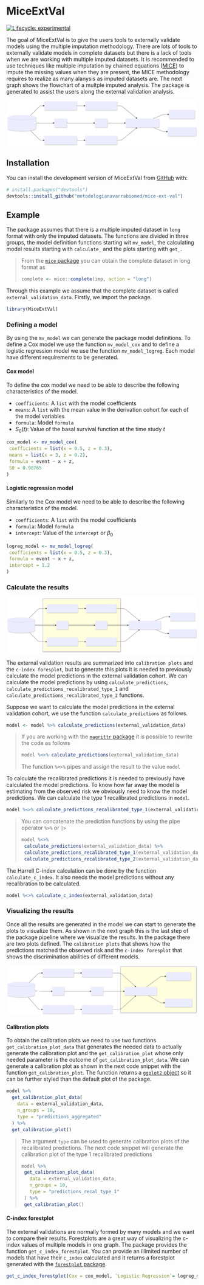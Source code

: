 
# MiceExtVal

<!-- badges: start -->
[![Lifecycle: experimental](https://img.shields.io/badge/lifecycle-experimental-orange.svg)](https://lifecycle.r-lib.org/articles/stages.html#experimental)
<!-- badges: end -->

The goal of MiceExtVal is to give the users tools to externally validate models using the multiple imputation methodology. There are lots of tools to externally validate models in complete datasets but there is a lack of tools when we are working with multiple imputed datasets. It is recommended to use techniques like multiple imputation by chained equations ([MICE](https://stefvanbuuren.name/fimd/)) to impute the missing values when they are present, the MICE methodology requires to realize as many alanysis as imputed datasets are. The next graph shows the flowchart of a multple imputed analysis. The package is generated to assist the users along the external validation analysis.

![](man/figures/mermaid_diagram_1.svg)

## Installation

You can install the development version of MiceExtVal from [GitHub](https://github.com/) with:

``` r
# install.packages("devtools")
devtools::install_github("metodologianavarrabiomed/mice-ext-val")
```

## Example

The package assumes that there is a multiple imputed dataset in `long` format with only the imputed datasets. The functions are divided in three groups, the model definition functions starting wit `mv_model`, the calculating model results starting with `calculate_` and the plots starting with `get_`.

>
> From the [`mice` package](https://cran.r-project.org/web/packages/mice/index.html) you can obtain the complete dataset in long format as
>
> ```r
> complete <- mice::complete(imp, action = "long")
> ```

Through this example we assume that the complete dataset is called `external_validation_data`. Firstly, we import the package.

``` r
library(MiceExtVal)
```

### Defining a model

By using the `mv_model` we can generate the package model definitions. To define a Cox model we use the function `mv_model_cox` and to define a logistic regression model we use the function `mv_model_logreg`. Each model have different requirements to be generated.

#### Cox model

To define the cox model we need to be able to describe the following characteristics of the model.

* `coefficients`: A `list` with the model coefficients
* `means`: A `list` with the mean value in the derivation cohort for each of the model variables
* `formula`: Model `formula`
* $S_0(t)$: Value of the basal survival function at the time study $t$

```r
cox_model <- mv_model_cox(
 coefficients = list(x = 0.5, z = 0.3),
 means = list(x = 3, z = 0.2),
 formula = event ~ x + z,
 S0 = 0.98765
)
```

#### Logistic regression model

Similarly to the Cox model we need to be able to describe the following characteristics of the model.

* `coefficients`: A `list` with the model coefficients
* `formula`: Model `formula`
* `intercept`: Value of the `intercept` or $\beta_0$

```r
logreg_model <- mv_model_logreg(
 coefficients = list(x = 0.5, z = 0.3),
 formula = event ~ x + z,
 intercept = 1.2
)
```

### Calculate the results

![](man/figures/mermaid_diagram_2.svg)

The external validation results are summarized into `calibration plots` and the `c-index foresplot`, but to generate this plots it is needed to previously calculate the model predictions in the external validation cohort. We can calculate the model predictions by using `calculate_predictions`, `calculate_predictions_recalibrated_type_1` and `calculate_predictions_recalibrated_type_2` functions.

Suppose we want to calculate the model predictions in the external validation cohort, we use the function `calculate_predictions` as follows.

```r
model <- model %>% calculate_predictions(external_validation_data)
```

> If you are working with the [`magrittr` package](https://cran.r-project.org/web/packages/magrittr/index.html) it is possible to rewrite the code as follows
>
> ```r
> model %<>% calculate_predictions(external_validation_data)
>```
>
> The function `%<>%` pipes and assign the result to the value `model`

To calculate the recalibrated predictions it is needed to previously have calculated the model predictions. To know how far away the model is estimating from the observed risk we obviously need to know the model predictions. We can calculate the type 1 recalibrated predictions in `model`.

```r
model %<>% calculate_predictions_recalibrated_type_1(external_validation_data)
```

> You can concatenate the prediction functions by using the pipe operator `%>%` or `|>`
>
> ```r
>model %<>%
>  calculate_predictions(external_validation_data) %>%
>  calculate_predictions_recalibrated_type_1(external_validation_data) %>%
>  calculate_predictions_recalibrated_type_2(external_validation_data) 
> ```

The Harrell C-index calculation can be done by the function `calculate_c_index`. It also needs the model predictions without any recalibration to be calculated.

```r
model %<>% calculate_c_index(external_validation_data)
```

### Visualizing the results

Once all the results are generated in the model we can start to generate the plots to visualize them. As shown in the next graph this is the last step of the package pipeline where we visualize the results. In the package there are two plots defined. The `calibration plots` that shows how the predictions matched the observed risk and the `c-index foresplot` that shows the discrimination abilities of different models.

![](man/figures/mermaid_diagram_3.svg)

#### Calibration plots

To obtain the calibration plots we need to use two functions `get_calibration_plot_data` that generates the needed data to actually generate the calibration plot and the `get_calibration_plot` whose only needed parameter is the outcome of `get_calibration_plot_data`. We can generate a calibration plot as shown in the next code snippet with the function `get_calibration_plot`. The function returns a [`ggplot2` object](https://cran.r-project.org/web/packages/ggplot2/index.html) so it can be further styled than the default plot of the package.

```r
model %>%
  get_calibration_plot_data(
    data = external_validation_data, 
    n_groups = 10, 
    type = "predictions_aggregated"
  ) %>%
  get_calibration_plot()
```

> The argument `type` can be used to generate calibration plots of the recalibrated predictions. The next code snippet will generate the calibration plot of the type 1 recalibrated predictions
>
> ```r
> model %>%
>  get_calibration_plot_data(
>    data = external_validation_data, 
>    n_groups = 10, 
>    type = "predictions_recal_type_1"
>  ) %>%
>  get_calibration_plot()
> ```

#### C-index forestplot

The external validations are normally formed by many models and we want to compare their results. Forestplots are a great way of visualizing the c-index values of multiple models in one graph. The package provides the function `get_c_index_forestplot`. You can provide an illimited number of models that have their `c_index` calculated and it returns a forestplot generated with the [`forestplot` package](https://cran.r-project.org/web/packages/forestplot/index.html).

```r
get_c_index_forestplot(Cox = cox_model, `Logistic Regression`= logreg_model)
```
